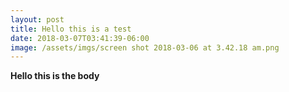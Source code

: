 ```yaml
---
layout: post
title: Hello this is a test
date: 2018-03-07T03:41:39-06:00
image: /assets/imgs/screen shot 2018-03-06 at 3.42.18 am.png
---
```



**Hello this is the body**
